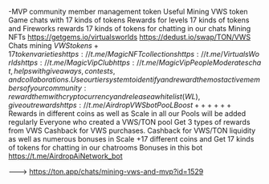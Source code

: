 -MVP community member management token
Useful Mining VWS token     Game chats with 17 kinds of tokens
Rewards for levels 17 kinds of tokens and 
Fireworks rewards 17 kinds of tokens for chatting in our chats
Mining NFTs https://getgems.io/virtualsworlds
https://dedust.io/swap/TON/VWS
Chats  mining $VWS tokens + 17 token varieties https://t.me/MagicNFTcollections https://t.me/VirtualsWorlds https://t.me/MagicVipClub https://t.me/MagicVipPeople 
Moderates chat, helps with giveaways, contests, and collaborations. Use our tier system to identify and reward the most active members of your community: reward them with cryptocurrency and release a whitelist (WL), give out rewards https://t.me/AirdropVWSbot
PooL Boost ++++++$ Rewards in different coins as well as Scale in all our Pools will be added regularly Everyone who created a VWS/TON pool Get 3 types of rewards from VWS Cashback for VWS purchases. Cashback for VWS/TON liquidity as well as numerous bonuses in Scale +17 different coins and Get 17 kinds of tokens for chatting in our chatrooms 
Bonuses   in this bot https://t.me/AirdropAiNetwork_bot

--->
https://ton.app/chats/mining-vws-and-mvp?id=1529
